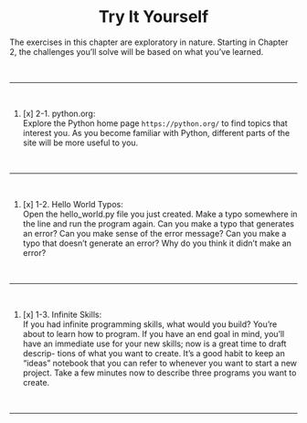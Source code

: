 <h1 style="text-align: center;"> Try It Yourself </h1>

The exercises in this chapter are exploratory in nature. Starting in Chapter 2,
the challenges you’ll solve will be based on what you’ve learned.

<br>

---

<br>

1. [x] 2-1. python.org: <br>
    Explore the Python home page `https://python.org/` to find
topics that interest you. As you become familiar with Python, different parts of
the site will be more useful to you.

<br>

---

<br>

1. [x] 1-2. Hello World Typos: <br>
    Open the hello_world.py file you just created. Make a
typo somewhere in the line and run the program again. Can you make a typo
that generates an error? Can you make sense of the error message? Can you
make a typo that doesn’t generate an error? Why do you think it didn’t make
an error?

<br>

---

<br>

1. [x] 1-3. Infinite Skills: <br>
   If you had infinite programming skills, what would you build?
You’re about to learn how to program. If you have an end goal in mind, you’ll
have an immediate use for your new skills; now is a great time to draft descrip-
tions of what you want to create. It’s a good habit to keep an “ideas” notebook
that you can refer to whenever you want to start a new project. Take a few
minutes now to describe three programs you want to create.

<br>

---

<br>
